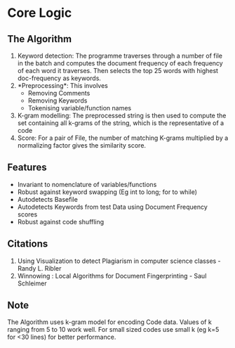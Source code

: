 # Core Logic

## The Algorithm
<ol>
  <li>Keyword detection: The programme traverses through a number of file in the batch and computes the document frequency of each frequency of each word it traverses.
    Then selects the top 25 words with highest doc-frequency as keywords.</li>
  <li> *Preprocessing*: This involves 
    <ul>
      <li>Removing Comments</li>
      <li>Removing Keywords</li>
      <li>Tokenising variable/function names</li>
    </ul>
  </li>
  <li> K-gram modelling: The preprocessed string is then used to compute the set containing all k-grams of the string, which is the representative of a code</li>
  <li> Score: For a pair of File, the number of matching K-grams multiplied by a normalizing factor gives the similarity score.</li>
</ol>

## Features
<ul>
  <li>Invariant to nomenclature of variables/functions</li>
  <li>Robust against keyword swapping (Eg int to long; for to while)</li>
  <li>Autodetects Basefile</li>
  <li>Autodetects Keywords from test Data using Document Frequency scores</li>
  <li>Robust against code shuffling</li> 
</ul>

## Citations
<ol>
<li> Using Visualization to detect Plagiarism in computer science classes - Randy L. Ribler </li>
<li> Winnowing : Local Algorithms for Document Fingerprinting - Saul Schleimer </li>
</ol>

## Note
The Algorithm uses k-gram model for encoding Code data. Values of k ranging from 5 to 10 work well. For small sized codes use small k (eg k=5 for <30 lines) for better performance.

